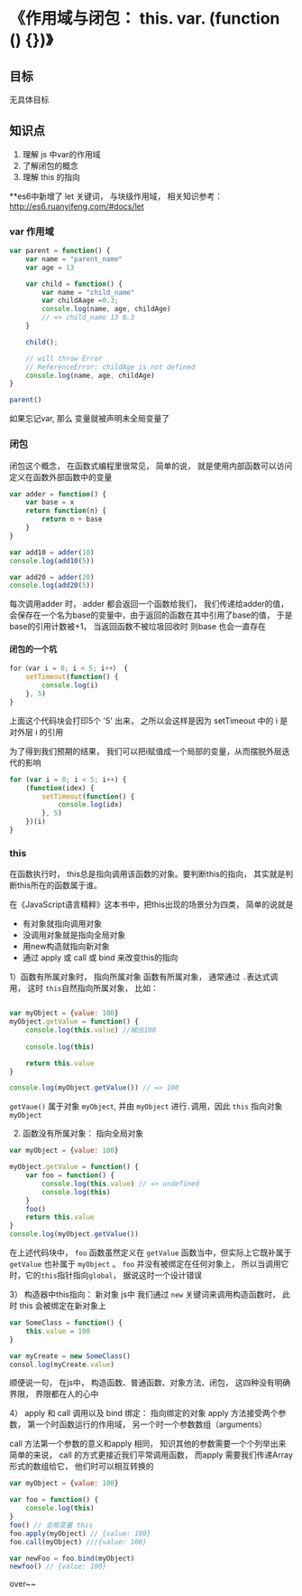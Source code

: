 # 《作用域与闭包： this. var. (function () {})》

## 目标

无具体目标

## 知识点

1. 理解 js 中var的作用域
2. 了解闭包的概念
3. 理解 this 的指向 

**es6中新增了 let 关键词， 与块级作用域， 相关知识参考： http://es6.ruanyifeng.com/#docs/let


### var 作用域

```js
var parent = function() {
    var name = "parent_name"
    var age = 13

    var child = function() {
        var name = "child_name"
        var childAage =0.3;
        console.log(name, age, childAge)
        // => child_name 13 0.3
    }

    child();

    // will throw Error
    // ReferenceError: childAge is not defined
    console.log(name, age, childAge)
}

parent()
```

如果忘记var, 那么 变量就被声明未全局变量了


### 闭包 
闭包这个概念， 在函数式编程里很常见， 简单的说， 就是使用内部函数可以访问定义在函数外部函数中的变量

```js
var adder = function() {
    var base = x
    return function(n) {
        return n + base
    }
}

var add10 = adder(10)
console.log(add10(5))

var add20 = adder(20)
console.log(add20(5))
```

每次调用adder 时， adder 都会返回一个函数给我们， 我们传递给adder的值， 会保存在一个名为base的变量中，由于返回的函数在其中引用了base的值， 于是base的引用计数被+1， 当返回函数不被垃圾回收时 则base 也会一直存在

#### 闭包的一个坑
```js
for（var i = 0; i < 5; i++） {
    setTimeout(function() {
        console.log(i)
    }, 5)
}
```

上面这个代码块会打印5个 '5' 出来，
之所以会这样是因为 setTimeout 中的 i 是对外层 i 的引用

为了得到我们预期的结果， 我们可以把i赋值成一个局部的变量，从而摆脱外层迭代的影响
```js
for (var i = 0; i < 5; i++) {
    (function(idex) {
        setTimeout(function() {
            console.log(idx)
        }, 5)
    })(i)
}
```

### this

在函数执行时， this总是指向调用该函数的对象。要判断this的指向， 其实就是判断this所在的函数属于谁。

在《JavaScript语言精粹》这本书中，把this出现的场景分为四类， 简单的说就是

* 有对象就指向调用对象
* 没调用对象就是指向全局对象
* 用new构造就指向新对象
* 通过 apply 或 call 或 bind 来改变this的指向

1）函数有所属对象时， 指向所属对象
函数有所属对象， 通常通过 `.`表达式调用， 这时 `this`自然指向所属对象， 比如：

```js

var myObject = {value: 100}
myObject.getValue = function() {
    console.log(this.value) //输出100
    
    console.log(this)

    return this.value
}

console.log(myObject.getValue()) // => 100
```
`getVaue()` 属于对象 `myObject`, 并由 `myObject` 进行`.`调用，因此 `this` 指向对象 `myObject`

2) 函数没有所属对象： 指向全局对象

```js
var myObject = {value: 100}

myObject.getValue = function() {
    var foo = function() {
        console.log(this.value) // => undefined
        console.log(this)
    }
    foo()
    return this.value
}
console.log(myObject.getValue())
```

在上述代码块中， `foo` 函数虽然定义在 `getValue` 函数当中，但实际上它既补属于 `getValue` 也补属于 `myObject` 。 `foo` 并没有被绑定在任何对象上， 所以当调用它时，它的`this`指针指向`global`， 据说这时一个设计错误

3） 构造器中this指向： 新对象
js中 我们通过 `new` 关键词来调用构造函数时， 此时 this 会被绑定在新对象上
```js
var SomeClass = function() {
    this.value = 100
}

var myCreate = new SomeClass()
consol.log(myCreate.value)
```

顺便说一句， 在js中， 构造函数、普通函数、对象方法、闭包， 这四种没有明确界限， 界限都在人的心中

4） apply 和 call 调用以及 bind 绑定： 指向绑定的对象
apply 方法接受两个参数， 第一个时函数运行的作用域， 另一个时一个参数数组（arguments）

call 方法第一个参数的意义和apply 相同， 知识其他的参数需要一个个列举出来
简单的来说， call 的方式更接近我们平常调用函数， 而apply 需要我们传递Array 形式的数组给它， 他们时可以相互转换的
```js
var myObject = {value: 100}

var foo = function() {
    console.log(this)
}
foo() // 全局变量 this
foo.apply(myObject) // {value: 100}
foo.call(myObject) ///{value: 100}

var newFoo = foo.bind(myObject)
newfoo() // {value: 100}
```

over~~